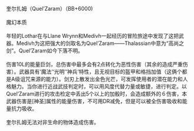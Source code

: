 <title>奎尔扎姆</title>
<meta name="GENERATOR" content="WinCHM">
<meta http-equiv="Content-Type" content="text/html; charset=gb2312">
<br>奎尔扎姆（Quel’Zaram）（BB+6000)
<br>
<br>魔幻本质
<br>
<br>年轻的Lothar在与Llane Wrynn和Medivh一起经历的冒险旅途中发现了这把武器。Medivh为这把强大的剑取名为Quel’Zaram——Thalassian中意为“高尚之剑”。Quel’Zaram如今下落不明。
<br>
<br>伤害10L的能量巨剑，总伤害中最多会有2点转化为恶性伤害（其余的造成严重伤害）。武器具有‘魔法’‘光明’‘神兵’特性，且无视目标的盔甲和格挡加值（这俩个都是A级诅咒来源的能力）。剑刃上散发出金色光芒，可发挥使用者的潜在能力和人格魅力。当你进行近战武技判定时，可以用风度代替力量或敏捷，进行判定。以Quel’Zaram进行的攻击检定中丢出5个以上的加骰时，会造成额外的６伤害，本武器伤害是[神圣]属性的能量伤害，不可用DR减免，但是可以被全伤害吸收和能量抗力吸收。
<br>
<br>奎尔扎姆无法对非生命的物体造成伤害。
<br>